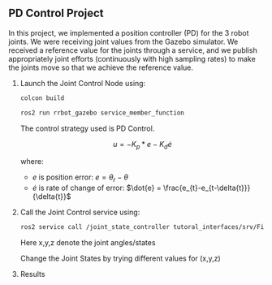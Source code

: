 ## PD Control Project

In this project, we implemented a position controller (PD) for the 3 robot joints. We were receiving joint values from the Gazebo simulator. We received a reference value for the joints through a service, and
we publish appropriately joint efforts (continuously with high sampling rates) to make the joints move so that we achieve the reference value.

1. Launch the Joint Control Node using:

    ```bash
    colcon build
    ```

   ```bash
   ros2 run rrbot_gazebo service_member_function
   ```

   The control strategy used is PD Control. 

   $$u = -K_{p}*e - K_{d}\dot{e}$$

   where:

   - $e$ is position error: $e = \theta_{r} - \theta$
   - $\dot{e}$ is rate of change of error: $\dot{e} = \frac{e_{t}-e_{t-\delta{t}}}{\delta{t}}$

2. Call the Joint Control service using:

   ```bash
   ros2 service call /joint_state_controller tutoral_interfaces/srv/FirstService '{x: 1, y: 2, z: 2}'
   ```
   Here x,y,z denote the joint angles/states

   Change the Joint States by trying different values for (x,y,z)
3. Results


